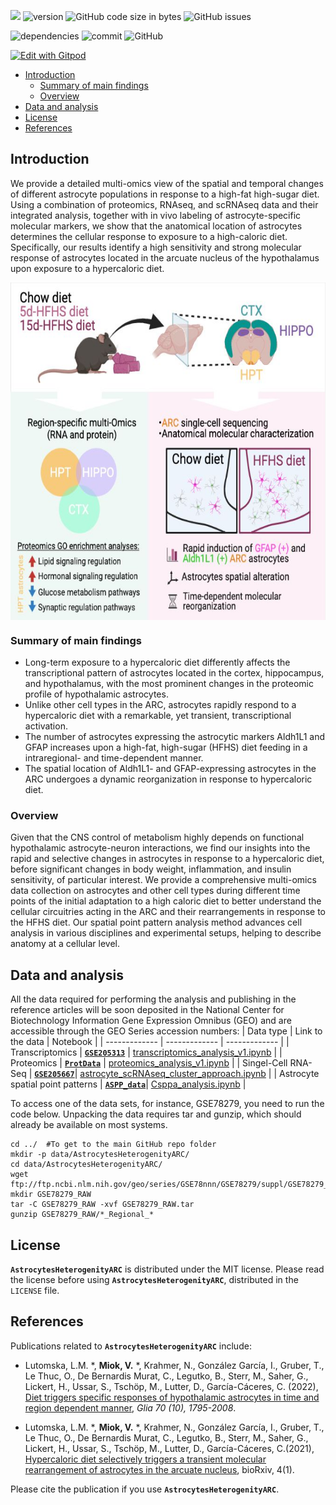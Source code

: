 ![](https://img.shields.io/badge/language-R_and_Python-orange.svg) ![version](https://img.shields.io/badge/GiHub_version-1.1.0-519dd9) ![GitHub code size in bytes](https://img.shields.io/github/languages/code-size/viktormiok/AstrocytesHeterogenityARC) ![GitHub issues](https://img.shields.io/github/issues/viktormiok/AstrocytesHeterogenityARC)

![dependencies](https://img.shields.io/badge/dependencies-up%20to%20date-orange)  	![commit](https://img.shields.io/github/last-commit/viktormiok/AstrocytesHeterogenityARC) ![GitHub](https://img.shields.io/github/license/viktormiok/AstrocytesHeterogenityARC)

[![Edit with Gitpod](https://gitpod.io/button/open-in-gitpod.svg)](https://gitpod.io/#https://github.com/viktormiok/AstrocytesHeterogenityARC) 



- [Introduction](#introduction)
  * [Summary of main findings](#summary-of-main-findings)
  * [Overview](#overview)
- [Data and analysis](#data-and-analysis)
- [License](#license)
- [References](#references)

## Introduction
We provide a detailed multi-omics view of the spatial and
temporal changes of different astrocyte populations in response to a high-fat
high-sugar diet. Using a combination of proteomics, RNAseq, and scRNAseq data
and their integrated analysis, together with in vivo labeling of astrocyte-specific
molecular markers, we show that the anatomical location of astrocytes
determines the cellular response to exposure to a high-caloric diet. Specifically,
our results identify a high sensitivity and strong molecular response of astrocytes
located in the arcuate nucleus of the hypothalamus upon exposure to a
hypercaloric diet.

<img src="https://github.com/viktormiok/AstrocytesHeterogenityARC/blob/main/GLIA_Graphical%20abstract_IGG.jpeg" align="center" height="540" width="730">

### Summary of main findings
- Long-term exposure to a hypercaloric diet differently affects
the transcriptional pattern of astrocytes located in the cortex, hippocampus, and
hypothalamus, with the most prominent changes in the proteomic profile
of hypothalamic astrocytes.
- Unlike other cell types in the ARC, astrocytes rapidly respond to
a hypercaloric diet with a remarkable, yet transient, transcriptional
activation.
- The number of astrocytes expressing the astrocytic markers Aldh1L1 and
GFAP increases upon a high-fat, high-sugar (HFHS) diet feeding in a
intraregional- and time-dependent manner.
- The spatial location of Aldh1L1- and GFAP-expressing astrocytes in the
ARC undergoes a dynamic reorganization in response to hypercaloric
diet. 

### Overview
Given that the CNS control of metabolism highly depends on functional hypothalamic astrocyte-neuron interactions, we find our insights into the rapid and selective changes in astrocytes in response to a hypercaloric diet, before significant changes in body weight, inflammation, and insulin sensitivity, of particular interest. We provide a comprehensive multi-omics data collection on astrocytes and other cell types during different time points of the initial adaptation to a high
caloric diet to better understand the cellular circuitries acting in the ARC and their rearrangements in response to the HFHS diet. Our spatial point pattern analysis method advances cell analysis in various disciplines and experimental setups, helping to describe anatomy at a cellular level. 

## Data and analysis
All the data required for performing the analysis and publishing in the reference articles will be soon deposited in the National Center for Biotechnology Information Gene Expression Omnibus (GEO) and are accessible through the GEO Series accession numbers:
| Data type     | Link to the data | Notebook |
| ------------- | ------------- | ------------- |
| Transcriptomics  | [__`GSE205313`__](https://0-www-ncbi-nlm-nih-gov.brum.beds.ac.uk/geo/query/acc.cgi?acc=GSE205313)  | [transcriptomics_analysis_v1.ipynb](https://github.com/viktormiok/AstrocytesHeterogenityARC/blob/main/transcriptomics_analysis_v1.ipynb) |
| Proteomics  | [__`ProtData`__](https://www.biorxiv.org/content/10.1101/2022.03.30.486358v1.abstract) | [proteomics_analysis_v1.ipynb](https://github.com/viktormiok/AstrocytesHeterogenityARC/blob/main/proteomics_analysis_v1.ipynb) |
| Singel-Cell RNA-Seq  | [__`GSE205667`__](https://0-www-ncbi-nlm-nih-gov.brum.beds.ac.uk/geo/query/acc.cgi?acc=GSE205667)| [astrocyte_scRNAseq_cluster_approach.ipynb](https://github.com/viktormiok/AstrocytesHeterogenityARC/blob/main/astrocyte_scRNAseq_cluster_approach.ipynb)  |
| Astrocyte spatial point patterns  | [__`ASPP_data`__](https://github.com/viktormiok/AstrocytesHeterogenityARC/blob/main/SPP_data_all.csv)| [Csppa_analysis.ipynb](https://github.com/viktormiok/AstrocytesHeterogenityARC/blob/main/Csppa_analysis.ipynb)  |

To access one of the data sets, for instance, GSE78279, you need to run the code below. Unpacking the data requires tar and gunzip, which should already be available on most systems.

```
cd ../  #To get to the main GitHub repo folder
mkdir -p data/AstrocytesHeterogenityARC/
cd data/AstrocytesHeterogenityARC/
wget ftp://ftp.ncbi.nlm.nih.gov/geo/series/GSE78nnn/GSE78279/suppl/GSE78279_RAW.tar
mkdir GSE78279_RAW
tar -C GSE78279_RAW -xvf GSE78279_RAW.tar
gunzip GSE78279_RAW/*_Regional_*
```
## License

__`AstrocytesHeterogenityARC`__ is distributed under the MIT license. Please read the license before using __`AstrocytesHeterogenityARC`__, distributed in the `LICENSE` file.

## References

Publications related to __`AstrocytesHeterogenityARC`__ include:

- Lutomska, L.M. *, **Miok, V.** *, Krahmer, N., González García, I., Gruber, T., Le Thuc, O., De Bernardis Murat, C., Legutko, B., Sterr, M., Saher, G., Lickert, H., Ussar, S., Tschöp, M., Lutter, D., García-Cáceres, C. (2022), [Diet triggers specific responses of hypothalamic astrocytes in time and region dependent manner](https://onlinelibrary.wiley.com/doi/full/10.1002/glia.24237), *Glia 70 (10), 1795-2008*.
  
- Lutomska, L.M. *, **Miok, V.** *, Krahmer, N., González García, I., Gruber, T., Le Thuc, O., De Bernardis Murat, C., Legutko, B., Sterr, M., Saher, G., Lickert, H., Ussar, S., Tschöp, M., Lutter, D., García-Cáceres, C.(2021), [Hypercaloric diet selectively triggers a transient molecular rearrangement of astrocytes in the arcuate nucleus]( https://www.biorxiv.org/content/10.1101/2022.03.30.486358v1.abstract), bioRxiv, 4(1).

Please cite the publication if you use __`AstrocytesHeterogenityARC`__.



